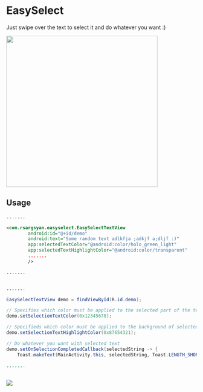 # EasySelect

Just swipe over the text to select it and do whatever you want :)

<img src="https://user-images.githubusercontent.com/5219842/113477854-0aac4780-9496-11eb-9241-8599ec2ae1e6.gif" height="400"/>

## Usage

```xml
.......

<com.rsargsyan.easyselect.EasySelectTextView
        android:id="@+id/demo"
        android:text="Some random text adlkfja ;adkjf a;dljf :)"
        app:selectedTextColor="@android:color/holo_green_light"
        app:selectedTextHighlightColor="@android:color/transparent"
        .......
        />

.......
```

```java

.......

EasySelectTextView demo = findViewById(R.id.demo);

// Specifies which color must be applied to the selected part of the text
demo.setSelectionTextColor(0x12345678);

// Specifieds which color must be applied to the background of selected text
demo.setSelectionTextHighlightColor(0x87654321);

// Do whatever you want with selected text
demo.setOnSelectionCompletedCallback(selectedString -> {
    Toast.makeText(MainActivity.this, selectedString, Toast.LENGTH_SHORT).show();
   
.......   
   
```

[![](https://jitpack.io/v/rafiksargsyan/EasySelect.svg)](https://jitpack.io/#rafiksargsyan/EasySelect)

